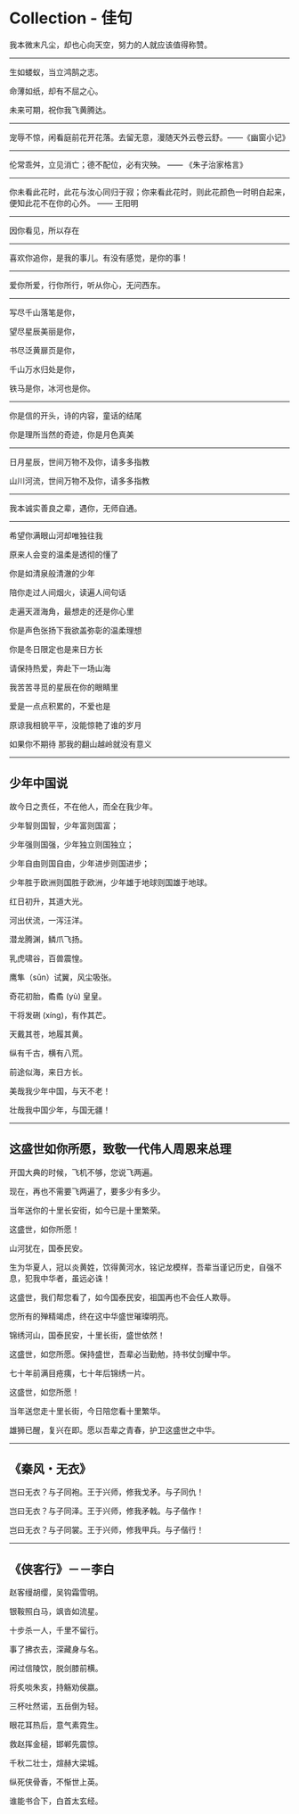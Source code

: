 # Collection - 佳句

我本微末凡尘，却也心向天空，努力的人就应该值得称赞。

---

生如蝼蚁，当立鸿鹄之志。

命薄如纸，却有不屈之心。

未来可期，祝你我飞黄腾达。

---

宠辱不惊，闲看庭前花开花落。去留无意，漫随天外云卷云舒。——《幽窗小记》

---

伦常乖舛，立见消亡；德不配位，必有灾殃。 —— 《朱子治家格言》

---

你未看此花时，此花与汝心同归于寂；你来看此花时，则此花颜色一时明白起来，便知此花不在你的心外。 —— 王阳明

---

因你看见，所以存在

---

喜欢你追你，是我的事儿。有没有感觉，是你的事！

---

爱你所爱，行你所行，听从你心，无问西东。

---

写尽千山落笔是你，

望尽星辰美丽是你，

书尽泛黄扉页是你，

千山万水归处是你，

铁马是你，冰河也是你。

---

你是信的开头，诗的内容，童话的结尾

你是理所当然的奇迹，你是月色真美

---

日月星辰，世间万物不及你，请多多指教

山川河流，世间万物不及你，请多多指教

---

我本诚实善良之辈，遇你，无师自通。

---

希望你满眼山河却唯独往我

原来人会变的温柔是透彻的懂了

你是如清泉般清澈的少年

陪你走过人间烟火，读遍人间句话

走遍天涯海角，最想走的还是你心里

你是声色张扬下我欲盖弥彰的温柔理想

你是冬日限定也是来日方长

请保持热爱，奔赴下一场山海

我苦苦寻觅的星辰在你的眼睛里

爱是一点点积累的，不爱也是

原谅我相貌平平，没能惊艳了谁的岁月

如果你不期待 那我的翻山越岭就没有意义

---

## 少年中国说

故今日之责任，不在他人，而全在我少年。

少年智则国智，少年富则国富；

少年强则国强，少年独立则国独立；

少年自由则国自由，少年进步则国进步；

少年胜于欧洲则国胜于欧洲，少年雄于地球则国雄于地球。

红日初升，其道大光。

河出伏流，一泻汪洋。

潜龙腾渊，鳞爪飞扬。

乳虎啸谷，百兽震惶。

鹰隼（sǔn）试翼，风尘吸张。

奇花初胎，矞矞 (yù) 皇皇。

干将发硎 (xíng)，有作其芒。

天戴其苍，地履其黄。

纵有千古，横有八荒。

前途似海，来日方长。

美哉我少年中国，与天不老！

壮哉我中国少年，与国无疆！

---

## 这盛世如你所愿，致敬一代伟人周恩来总理

开国大典的时候，飞机不够，您说飞两遍。

现在，再也不需要飞两遍了，要多少有多少。

当年送你的十里长安街，如今已是十里繁荣。

这盛世，如你所愿！

山河犹在，国泰民安。

生为华夏人，冠以炎黄姓，饮得黄河水，铭记龙模样，吾辈当谨记历史，自强不息，犯我中华者，虽远必诛！

这盛世，我们帮您看了，如今国泰民安，祖国再也不会任人欺辱。

您所有的殚精竭虑，终在这中华盛世璀璨明亮。

锦绣河山，国泰民安，十里长街，盛世依然！

这盛世，如您所愿。保持盛世，吾辈必当勤勉，持书仗剑耀中华。

七十年前满目疮痍，七十年后锦绣一片。

这盛世，如您所愿！

当年送您走十里长街，今日陪您看十里繁华。

雄狮已醒，复兴在即。愿以吾辈之青春，护卫这盛世之中华。

---

## 《秦风・无衣》

岂曰无衣？与子同袍。王于兴师，修我戈矛。与子同仇！

岂曰无衣？与子同泽。王于兴师，修我矛戟。与子偕作！

岂曰无衣？与子同裳。王于兴师，修我甲兵。与子偕行！

---

## 《侠客行》－－李白

赵客缦胡缨，吴钩霜雪明。

银鞍照白马，飒沓如流星。

十步杀一人，千里不留行。

事了拂衣去，深藏身与名。

闲过信陵饮，脱剑膝前横。

将炙啖朱亥，持觞劝侯嬴。

三杯吐然诺，五岳倒为轻。

眼花耳热后，意气素霓生。

救赵挥金槌，邯郸先震惊。

千秋二壮士，煊赫大梁城。

纵死侠骨香，不惭世上英。

谁能书合下，白首太玄经。
